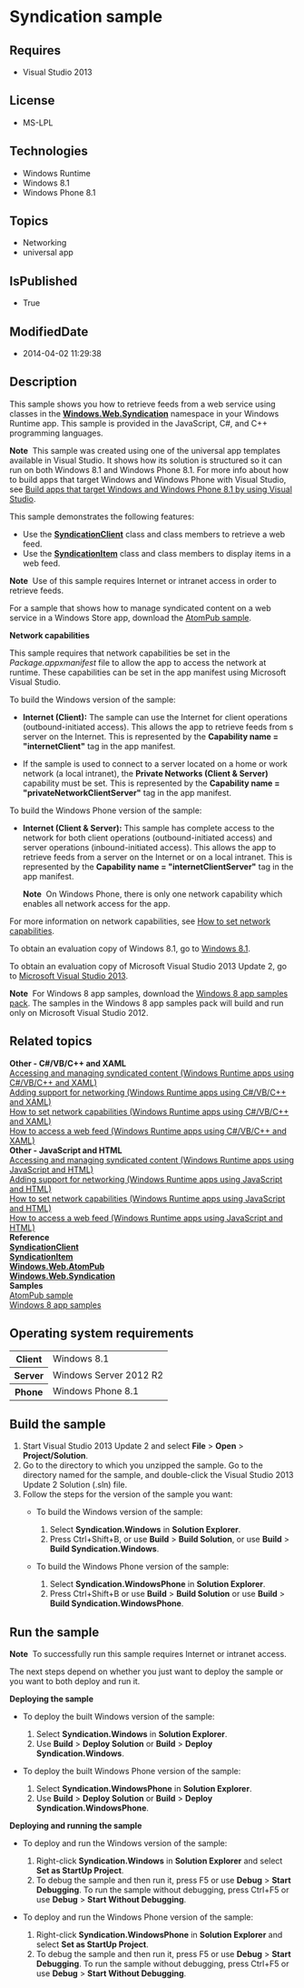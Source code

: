 # Syndication sample
## Requires
* Visual Studio 2013
## License
* MS-LPL
## Technologies
* Windows Runtime
* Windows 8.1
* Windows Phone 8.1
## Topics
* Networking
* universal app
## IsPublished
* True
## ModifiedDate
* 2014-04-02 11:29:38
## Description

<div id="mainSection">
<p>This sample shows you how to retrieve feeds from a web service using classes in the
<a href="http://msdn.microsoft.com/library/windows/apps/br243632"><b>Windows.Web.Syndication</b></a> namespace in your Windows Runtime app. This sample is provided in the JavaScript, C#, and C&#43;&#43; programming languages.
</p>
<p class="note"><b>Note</b>&nbsp;&nbsp;This sample was created using one of the universal app templates available in Visual Studio. It shows how its solution is structured so it can run on both Windows&nbsp;8.1 and Windows Phone 8.1. For more info about how to build apps
 that target Windows and Windows Phone with Visual Studio, see <a href="http://msdn.microsoft.com/library/windows/apps/dn609832">
Build apps that target Windows and Windows Phone 8.1 by using Visual Studio</a>.</p>
<p>This sample demonstrates the following features:</p>
<p></p>
<ul>
<li>Use the <a href="http://msdn.microsoft.com/library/windows/apps/br243456"><b>SyndicationClient</b></a> class and class members to retrieve a web feed.
</li><li>Use the <a href="http://msdn.microsoft.com/library/windows/apps/br243533"><b>SyndicationItem</b></a> class and class members to display items in a web feed.
</li></ul>
<p></p>
<p class="note"><b>Note</b>&nbsp;&nbsp;Use of this sample requires Internet or intranet access in order to retrieve feeds.</p>
<p>For a sample that shows how to manage syndicated content on a web service in a Windows Store app, download the
<a href="http://go.microsoft.com/fwlink/p/?linkid=245061">AtomPub sample</a>.</p>
<p><b>Network capabilities</b></p>
<p>This sample requires that network capabilities be set in the <i>Package.appxmanifest</i> file to allow the app to access the network at runtime. These capabilities can be set in the app manifest using Microsoft Visual Studio.
</p>
<p>To build the Windows version of the sample:</p>
<ul>
<li>
<p><b>Internet (Client):</b> The sample can use the Internet for client operations (outbound-initiated access). This allows the app to retrieve feeds from s server on the Internet. This is represented by the
<b>Capability name = &quot;internetClient&quot;</b> tag in the app manifest. </p>
</li><li>
<p>If the sample is used to connect to a server located on a home or work network (a local intranet), the
<b>Private Networks (Client &amp; Server)</b> capability must be set. This is represented by the
<b>Capability name = &quot;privateNetworkClientServer&quot;</b> tag in the app manifest. </p>
</li></ul>
<p>To build the Windows Phone version of the sample:</p>
<ul>
<li>
<p><b>Internet (Client &amp; Server):</b> This sample has complete access to the network for both client operations (outbound-initiated access) and server operations (inbound-initiated access). This allows the app to retrieve feeds from a server on the Internet
 or on a local intranet. This is represented by the <b>Capability name = &quot;internetClientServer&quot;</b> tag in the app manifest.
</p>
<p class="note"><b>Note</b>&nbsp;&nbsp;On Windows Phone, there is only one network capability which enables all network access for the app.</p>
<p></p>
</li></ul>
<p></p>
<p>For more information on network capabilities, see <a href="http://msdn.microsoft.com/library/windows/apps/hh770532">
How to set network capabilities</a>.</p>
<p>To obtain an evaluation copy of Windows&nbsp;8.1, go to <a href="http://go.microsoft.com/fwlink/p/?linkid=301696">
Windows&nbsp;8.1</a>.</p>
<p>To obtain an evaluation copy of Microsoft Visual Studio&nbsp;2013 Update&nbsp;2, go to <a href="http://go.microsoft.com/fwlink/p/?linkid=301697">
Microsoft Visual Studio&nbsp;2013</a>.</p>
<p></p>
<p class="note"><b>Note</b>&nbsp;&nbsp;For Windows&nbsp;8 app samples, download the <a href="http://go.microsoft.com/fwlink/p/?LinkId=301698">
Windows&nbsp;8 app samples pack</a>. The samples in the Windows&nbsp;8 app samples pack will build and run only on Microsoft Visual Studio&nbsp;2012.</p>
<p></p>
<h2><a id="related_topics"></a>Related topics</h2>
<dl><dt><b>Other - C#/VB/C&#43;&#43; and XAML</b> </dt><dt><a href="http://msdn.microsoft.com/library/windows/apps/hh452981">Accessing and managing syndicated content (Windows Runtime apps using C#/VB/C&#43;&#43; and XAML)</a>
</dt><dt><a href="http://msdn.microsoft.com/library/windows/apps/hh452751">Adding support for networking (Windows Runtime apps using C#/VB/C&#43;&#43; and XAML)</a>
</dt><dt><a href="http://msdn.microsoft.com/library/windows/apps/jj835817">How to set network capabilities (Windows Runtime apps using C#/VB/C&#43;&#43; and XAML)</a>
</dt><dt><a href="http://msdn.microsoft.com/library/windows/apps/hh452994">How to access a web feed (Windows Runtime apps using C#/VB/C&#43;&#43; and XAML)</a>
</dt><dt><b>Other - JavaScript and HTML</b> </dt><dt><a href="http://msdn.microsoft.com/library/windows/apps/hh452973">Accessing and managing syndicated content (Windows Runtime apps using JavaScript and HTML)</a>
</dt><dt><a href="http://msdn.microsoft.com/library/windows/apps/hh452752">Adding support for networking (Windows Runtime apps using JavaScript and HTML)</a>
</dt><dt><a href="http://msdn.microsoft.com/library/windows/apps/hh770532">How to set network capabilities (Windows Runtime apps using JavaScript and HTML)</a>
</dt><dt><a href="http://msdn.microsoft.com/library/windows/apps/hh700374">How to access a web feed (Windows Runtime apps using JavaScript and HTML)</a>
</dt><dt><b>Reference</b> </dt><dt><a href="http://msdn.microsoft.com/library/windows/apps/br243456"><b>SyndicationClient</b></a>
</dt><dt><a href="http://msdn.microsoft.com/library/windows/apps/br243533"><b>SyndicationItem</b></a>
</dt><dt><a href="http://msdn.microsoft.com/library/windows/apps/br210609"><b>Windows.Web.AtomPub</b></a>
</dt><dt><a href="http://msdn.microsoft.com/library/windows/apps/br243632"><b>Windows.Web.Syndication</b></a>
</dt><dt><b>Samples</b> </dt><dt><a href="http://go.microsoft.com/fwlink/p/?linkid=245061">AtomPub sample</a> </dt><dt><a href="http://go.microsoft.com/fwlink/p/?LinkID=227694">Windows 8 app samples</a>
</dt></dl>
<h2>Operating system requirements</h2>
<table>
<tbody>
<tr>
<th>Client</th>
<td><dt>Windows&nbsp;8.1 </dt></td>
</tr>
<tr>
<th>Server</th>
<td><dt>Windows Server&nbsp;2012&nbsp;R2 </dt></td>
</tr>
<tr>
<th>Phone</th>
<td><dt>Windows Phone 8.1 </dt></td>
</tr>
</tbody>
</table>
<h2>Build the sample</h2>
<ol>
<li>Start Visual Studio&nbsp;2013 Update&nbsp;2 and select <b>File</b> &gt; <b>Open</b> &gt;
<b>Project/Solution</b>. </li><li>Go to the directory to which you unzipped the sample. Go to the directory named for the sample, and double-click the Visual Studio&nbsp;2013 Update&nbsp;2 Solution (.sln) file.
</li><li>Follow the steps for the version of the sample you want:
<ul>
<li>
<p>To build the Windows version of the sample:</p>
<ol>
<li>Select <b>Syndication.Windows</b> in <b>Solution Explorer</b>. </li><li>Press Ctrl&#43;Shift&#43;B, or use <b>Build</b> &gt; <b>Build Solution</b>, or use <b>
Build</b> &gt; <b>Build Syndication.Windows</b>. </li></ol>
</li><li>
<p>To build the Windows Phone version of the sample:</p>
<ol>
<li>Select <b>Syndication.WindowsPhone</b> in <b>Solution Explorer</b>. </li><li>Press Ctrl&#43;Shift&#43;B or use <b>Build</b> &gt; <b>Build Solution</b> or use <b>Build</b> &gt;
<b>Build Syndication.WindowsPhone</b>. </li></ol>
</li></ul>
</li></ol>
<h2>Run the sample</h2>
<p></p>
<p class="note"><b>Note</b>&nbsp;&nbsp;To successfully run this sample requires Internet or intranet access.</p>
<p></p>
<p>The next steps depend on whether you just want to deploy the sample or you want to both deploy and run it.</p>
<p><b>Deploying the sample</b></p>
<ul>
<li>
<p>To deploy the built Windows version of the sample:</p>
<ol>
<li>Select <b>Syndication.Windows</b> in <b>Solution Explorer</b>. </li><li>Use <b>Build</b> &gt; <b>Deploy Solution</b> or <b>Build</b> &gt; <b>Deploy Syndication.Windows</b>.
</li></ol>
</li><li>
<p>To deploy the built Windows Phone version of the sample:</p>
<ol>
<li>Select <b>Syndication.WindowsPhone</b> in <b>Solution Explorer</b>. </li><li>Use <b>Build</b> &gt; <b>Deploy Solution</b> or <b>Build</b> &gt; <b>Deploy Syndication.WindowsPhone</b>.
</li></ol>
</li></ul>
<p><b>Deploying and running the sample</b></p>
<ul>
<li>
<p>To deploy and run the Windows version of the sample:</p>
<ol>
<li>Right-click <b>Syndication.Windows</b> in <b>Solution Explorer</b> and select
<b>Set as StartUp Project</b>. </li><li>To debug the sample and then run it, press F5 or use <b>Debug</b> &gt; <b>Start Debugging</b>. To run the sample without debugging, press Ctrl&#43;F5 or use
<b>Debug</b> &gt; <b>Start Without Debugging</b>. </li></ol>
</li><li>
<p>To deploy and run the Windows Phone version of the sample:</p>
<ol>
<li>Right-click <b>Syndication.WindowsPhone</b> in <b>Solution Explorer</b> and select
<b>Set as StartUp Project</b>. </li><li>To debug the sample and then run it, press F5 or use <b>Debug</b> &gt; <b>Start Debugging</b>. To run the sample without debugging, press Ctrl&#43;F5 or use
<b>Debug</b> &gt; <b>Start Without Debugging</b>. </li></ol>
</li></ul>
</div>
